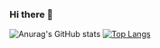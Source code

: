 ### Hi there 👋

![Anurag's GitHub stats](https://github-readme-stats.vercel.app/api?username=DanielMadden&show_icons=true)
[![Top Langs](https://github-readme-stats.vercel.app/api/top-langs/?username=DanielMadden&hide=html,css)](https://github.com/anuraghazra/github-readme-stats)


<!-- 
00e3ff,da00d5
dd570e,8400c1
ff8746,832aad
&text_color=fff&title_color=fff&icon_color=fff&bg_color=45,ff8746,832aad
-->

<!--
**DanielMadden/DanielMadden** is a ✨ _special_ ✨ repository because its `README.md` (this file) appears on your GitHub profile.

Here are some ideas to get you started:

- 🔭 I’m currently working on ...
- 🌱 I’m currently learning ...
- 👯 I’m looking to collaborate on ...
- 🤔 I’m looking for help with ...
- 💬 Ask me about ...
- 📫 How to reach me: ...
- 😄 Pronouns: ...
- ⚡ Fun fact: ...
-->
